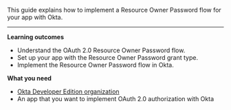This guide explains how to implement a Resource Owner Password flow for your app with Okta.

---

**Learning outcomes**

* Understand the OAuth 2.0 Resource Owner Password flow.
* Set up your app with the Resource Owner Password grant type.
* Implement the Resource Owner Password flow in Okta.

**What you need**

* [Okta Developer Edition organization](https://developer.okta.com/signup)
* An app that you want to implement OAuth 2.0 authorization with Okta

<ApiAmProdWarning />